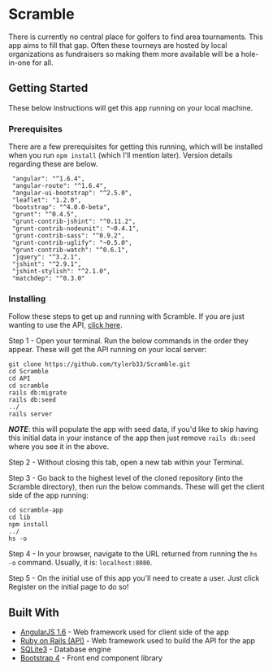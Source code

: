 # Scramble

There is currently no central place for golfers to find area tournaments. This app aims to fill that gap. Often these tourneys are hosted by local organizations as fundraisers so making them more available will be a hole-in-one for all.

## Getting Started

These below instructions will get this app running on your local machine.


### Prerequisites

There are a few prerequisites for getting this running, which will be installed when you run ```npm install``` (which I'll mention later). Version details regarding these are below.

```
 "angular": "^1.6.4",
 "angular-route": "^1.6.4",
 "angular-ui-bootstrap": "^2.5.0",
 "leaflet": "1.2.0",
 "bootstrap": "^4.0.0-beta",
 "grunt": "^0.4.5",
 "grunt-contrib-jshint": "^0.11.2",
 "grunt-contrib-nodeunit": "~0.4.1",
 "grunt-contrib-sass": "^0.9.2",
 "grunt-contrib-uglify": "~0.5.0",
 "grunt-contrib-watch": "^0.6.1",
 "jquery": "^3.2.1",
 "jshint": "^2.9.1",
 "jshint-stylish": "^2.1.0",
 "matchdep": "^0.3.0"
```

### Installing

Follow these steps to get up and running with Scramble. If you are just wanting to use the API, [click here](http://www.github.com/tylerb33).

Step 1 - Open your terminal. Run the below commands in the order they appear. These will get the API running on your local server:

```
git clone https://github.com/tylerb33/Scramble.git
cd Scramble
cd API
cd scramble
rails db:migrate
rails db:seed
../
rails server
```
***NOTE***: this will populate the app with seed data, if you'd like to skip having this initial data in your instance of the app then just remove ```rails db:seed``` where you see it in the above.

Step 2 - Without closing this tab, open a new tab within your Terminal.

Step 3 - Go back to the highest level of the cloned repository (into the Scramble directory), then run the below commands. These will get the client side of the app running:

```
cd scramble-app
cd lib
npm install
../
hs -o
```
Step 4 - In your browser, navigate to the URL returned from running the ```hs -o``` command. Usually, it is: ```localhost:8080```.

Step 5 - On the initial use of this app you'll need to create a user. Just click Register on the initial page to do so!

## Built With

* [AngularJS 1.6](https://angularjs.org/) - Web framework used for client side of the app
* [Ruby on Rails (API)](http://rubyonrails.org/) - Web framework used to build the API for the app
* [SQLite3](https://www.sqlite.org/) - Database engine
* [Bootstrap 4](https://getbootstrap.com/) - Front end component library

